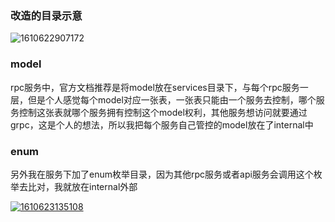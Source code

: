 ### 改造的目录示意

![1610622907172](https://github.com/Mikaelemmmm/go-zero-share-doc/raw/master/images/%E4%BA%94/1610622907172.jpg)

### model

rpc服务中，官方文档推荐是将model放在services目录下，与每个rpc服务一层，但是个人感觉每个model对应一张表，一张表只能由一个服务去控制，哪个服务控制这张表就哪个服务拥有控制这个model权利，其他服务想访问就要通过grpc，这是个人的想法，所以我把每个服务自己管控的model放在了internal中

### enum

另外我在服务下加了enum枚举目录，因为其他rpc服务或者api服务会调用这个枚举去比对，我就放在internal外部

[![1610623135108](https://github.com/Mikaelemmmm/go-zero-share-doc/raw/master/images/%E4%BA%94/1610623135108.jpg)](https://github.com/Mikaelemmmm/go-zero-share-doc/blob/master/images/五/1610623135108.jpg)